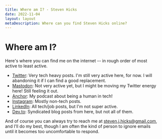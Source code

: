 ```yaml
---
title: Where am I? - Steven Hicks
date: 2022-11-04
layout: layout
metaDescription: Where can you find Steven Hicks online?
---
```


# Where am I?

Here's where you can find me on the internet -- in rough order of most active to least active.

- [Twitter](https://twitter.com/pepopowitz): Very tech heavy posts. I'm still very active here, for now. I will abandoning it if I can find a good replacement.
- [Mastodon](https://hachyderm.io/@pepopowitz): Not very active yet, but I might be moving my Twitter energy here! Still feeling it out.
- [Anchor](https://anchor.fm/a-developer-experience): My podcast about being a human in tech!
- [Instagram](https://www.instagram.com/pepopowitz/): Mostly non-tech posts.
- [LinkedIn](https://linkedin.com/in/stevenjhicks/): All tech/job posts, but I'm not super active.
- [Dev.to](https://dev.to/pepopowitz): Syndicated blog posts from here, but not all of them.

And of course you can always try to reach me at [steven.j.hicks@gmail.com](mailto:steven.j.hicks@gmail.com), and I'll do my best, though I am often the kind of person to ignore emails until it becomes too uncomfortable to respond.
